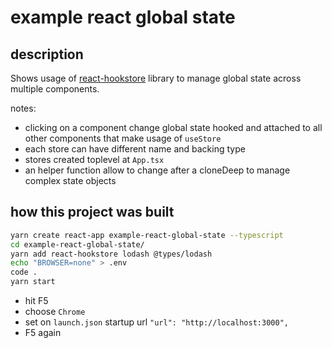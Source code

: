 # example react global state

## description

Shows usage of [react-hookstore](https://github.com/jhonnymichel/react-hookstore) library to manage global state across multiple components.

notes:
- clicking on a component change global state hooked and attached to all other components that make usage of `useStore`
- each store can have different name and backing type
- stores created toplevel at `App.tsx`
- an helper function allow to change after a cloneDeep to manage complex state objects

## how this project was built

```sh
yarn create react-app example-react-global-state --typescript
cd example-react-global-state/
yarn add react-hookstore lodash @types/lodash
echo "BROWSER=none" > .env
code .
yarn start
```

- hit F5
- choose `Chrome`
- set on `launch.json` startup url `"url": "http://localhost:3000",`
- F5 again
